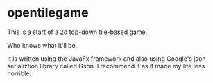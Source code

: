 # opentilegame

This is a start of a 2d top-down tile-based game.

Who knows what it'll be.

It is written using the JavaFx framework and also using Google's json serializtion library called Gson. 
I recommend it as it made my life less horrible.
